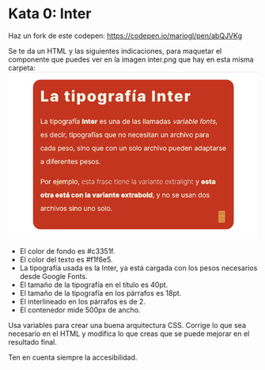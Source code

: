 # Kata 0: Inter

Haz un fork de este codepen: https://codepen.io/mariogl/pen/abQJVKg

Se te da un HTML y las siguientes indicaciones, para maquetar el componente que puedes ver en la imagen inter.png que hay en esta misma carpeta: ![Componente](inter.png)

- El color de fondo es #c3351f.
- El color del texto es #f1f6e5.
- La tipografía usada es la Inter, ya está cargada con los pesos necesarios desde Google Fonts.
- El tamaño de la tipografía en el título es 40pt.
- El tamaño de la tipografía en los párrafos es 18pt.
- El interlineado en los párrafos es de 2.
- El contenedor mide 500px de ancho.

Usa variables para crear una buena arquitectura CSS. Corrige lo que sea necesario en el HTML y modifica lo que creas que se puede mejorar en el resultado final.

Ten en cuenta siempre la accesibilidad.
